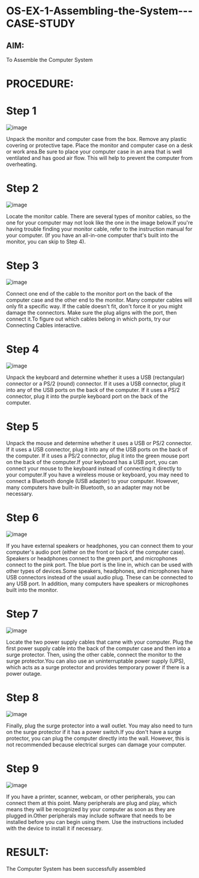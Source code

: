 # OS-EX-1-Assembling-the-System---CASE-STUDY

## AIM:

To Assemble the Computer System
# PROCEDURE:
# Step 1

![image](https://github.com/gracia55/OS-EX-1-Assembling-the-System---CASE-STUDY/assets/129026838/08278cf1-1a31-4852-9ec2-b8c19243f519)


Unpack the monitor and computer case from the box. Remove any plastic covering or protective tape. Place the monitor and computer case on a desk or work area.Be sure to place your computer case in an area that is well ventilated and has good air flow. This will help to prevent the computer from overheating.
# Step 2

![image](https://github.com/gracia55/OS-EX-1-Assembling-the-System---CASE-STUDY/assets/129026838/7ac37691-122a-46a9-ba4a-dfa68ccf39dc)


Locate the monitor cable. There are several types of monitor cables, so the one for your computer may not look like the one in the image below.If you're having trouble finding your monitor cable, refer to the instruction manual for your computer. (If you have an all-in-one computer that's built into the monitor, you can skip to Step 4).
# Step 3

![image](https://github.com/gracia55/OS-EX-1-Assembling-the-System---CASE-STUDY/assets/129026838/c12b26fd-e210-44cc-bd38-46724b0852da)


Connect one end of the cable to the monitor port on the back of the computer case and the other end to the monitor. Many computer cables will only fit a specific way. If the cable doesn't fit, don't force it or you might damage the connectors. Make sure the plug aligns with the port, then connect it.To figure out which cables belong in which ports, try our Connecting Cables interactive.
# Step 4

![image](https://github.com/gracia55/OS-EX-1-Assembling-the-System---CASE-STUDY/assets/129026838/5ed952b1-904a-414e-a2d3-29fb828cb53b)


Unpack the keyboard and determine whether it uses a USB (rectangular) connector or a PS/2 (round) connector. If it uses a USB connector, plug it into any of the USB ports on the back of the computer. If it uses a PS/2 connector, plug it into the purple keyboard port on the back of the computer.
# Step 5

Unpack the mouse and determine whether it uses a USB or PS/2 connector. If it uses a USB connector, plug it into any of the USB ports on the back of the computer. If it uses a PS/2 connector, plug it into the green mouse port on the back of the computer.If your keyboard has a USB port, you can connect your mouse to the keyboard instead of connecting it directly to your computer.If you have a wireless mouse or keyboard, you may need to connect a Bluetooth dongle (USB adapter) to your computer. However, many computers have built-in Bluetooth, so an adapter may not be necessary.
# Step 6

![image](https://github.com/gracia55/OS-EX-1-Assembling-the-System---CASE-STUDY/assets/129026838/f2231167-aeef-460f-b598-535a463e28fa)


If you have external speakers or headphones, you can connect them to your computer's audio port (either on the front or back of the computer case). Speakers or headphones connect to the green port, and microphones connect to the pink port. The blue port is the line in, which can be used with other types of devices.Some speakers, headphones, and microphones have USB connectors instead of the usual audio plug. These can be connected to any USB port. In addition, many computers have speakers or microphones built into the monitor.
# Step 7

![image](https://github.com/gracia55/OS-EX-1-Assembling-the-System---CASE-STUDY/assets/129026838/4399f133-c949-45ff-ae7c-b38a5769fd8b)


Locate the two power supply cables that came with your computer. Plug the first power supply cable into the back of the computer case and then into a surge protector. Then, using the other cable, connect the monitor to the surge protector.You can also use an uninterruptable power supply (UPS), which acts as a surge protector and provides temporary power if there is a power outage.
# Step 8

![image](https://github.com/gracia55/OS-EX-1-Assembling-the-System---CASE-STUDY/assets/129026838/38fe1b14-6d7c-420b-a9ac-16dcb8d5bd64)


Finally, plug the surge protector into a wall outlet. You may also need to turn on the surge protector if it has a power switch.If you don't have a surge protector, you can plug the computer directly into the wall. However, this is not recommended because electrical surges can damage your computer.
# Step 9

![image](https://github.com/gracia55/OS-EX-1-Assembling-the-System---CASE-STUDY/assets/129026838/adf8a710-f011-45e3-8682-82ffa7e0d318)


If you have a printer, scanner, webcam, or other peripherals, you can connect them at this point. Many peripherals are plug and play, which means they will be recognized by your computer as soon as they are plugged in.Other peripherals may include software that needs to be installed before you can begin using them. Use the instructions included with the device to install it if necessary.
# RESULT:
The Computer System has been successfully assembled

